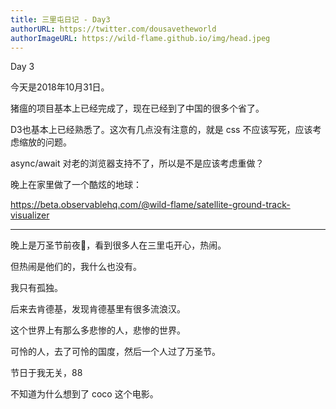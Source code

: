 ```yaml
---
title: 三里屯日记 - Day3
authorURL: https://twitter.com/dousavetheworld
authorImageURL: https://wild-flame.github.io/img/head.jpeg
---
```


Day 3

今天是2018年10月31日。

猪瘟的项目基本上已经完成了，现在已经到了中国的很多个省了。

D3也基本上已经熟悉了。这次有几点没有注意的，就是 css 不应该写死，应该考虑缩放的问题。

async/await 对老的浏览器支持不了，所以是不是应该考虑重做？

晚上在家里做了一个酷炫的地球：

https://beta.observablehq.com/@wild-flame/satellite-ground-track-visualizer

---

晚上是万圣节前夜🎃，看到很多人在三里屯开心，热闹。

但热闹是他们的，我什么也没有。

我只有孤独。

后来去肯德基，发现肯德基里有很多流浪汉。

这个世界上有那么多悲惨的人，悲惨的世界。

可怜的人，去了可怜的国度，然后一个人过了万圣节。

节日于我无关，88

不知道为什么想到了 coco 这个电影。